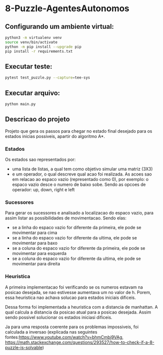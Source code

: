 # 8-Puzzle-AgentesAutonomos



## Configurando um ambiente virtual:

````bash
python3 -m virtualenv venv
source venv/bin/activate
python -m pip install --upgrade pip
pip install -r requirements.txt
````

## Executar teste:

````bash
pytest test_puzzle.py --capture=tee-sys
````

## Executar arquivo:

````bash
python main.py 
````

## Descricao do projeto
Projeto que gera os passos para chegar no estado final desejado para os estados inicias possiveis, apartir do algoritmo A*.

### Estados
Os estados sao representados por:
  * uma lista de listas, a qual tem como objetivo simular uma matriz (3X3)
  * e um operador, o qual descreve qual acao foi realizada. As acoes sao em relacao ao espaco vazio (representado como 0), por exemplo: o espaco vazio desce o numero de baixo sobe. Sendo as opcoes de operador: up, down, right e left

### Sucessores
Para gerar os sucessores e analisado a localizacao do espaco vazio, para assim listar as possibilidades de movimentacao. Sendo elas:
  * se a linha do espaco vazio for diferente da primeira, ele pode se movimentar para cima
  * se a linha do espaco vazio for diferente da ultima, ele pode se movimentar para baxo
  * se a coluna do espaco vazio for diferente da primeira, ele pode se movimentar para esquerda
  * se a coluna do espaco vazio for diferente da ultima, ele pode se movimentar para direita
 
 ### Heuristica
 A primeira implementacao foi verificando se os numeros estavam na posicao desejada, se nao estivesse aumentava um no valor de h. Porem, essa heuristica nao achava solucao para estados iniciais dificeis.
 
 Dessa forma foi implementada a heuristica com a distancia de manhattan. A qual calcula a distancia da posicao atual para a posicao desejada. Assim sendo possivel solucionar os estados iniciasi dificeis.
 
  Ja para uma resposta coerente para os problemas impossiveis, foi calculada a inversao (explicada nas seguintes fontes:https://www.youtube.com/watch?v=bhmCmbj9VAg, https://math.stackexchange.com/questions/293527/how-to-check-if-a-8-puzzle-is-solvable)
